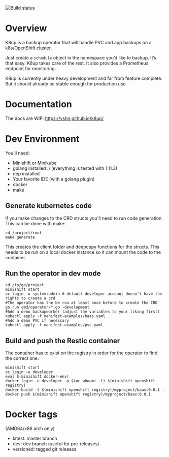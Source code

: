 ![Build status](https://api.travis-ci.com/vshn/k8up.svg?branch=master)

# Overview

K8up is a backup operator that will handle PVC and app backups on a k8s/OpenShift cluster.

Just create a `schedule` object in the namespace you’d like to backup. It’s that easy. K8up takes care of the rest. It also provides a Prometheus endpoint for monitoring.

K8up is currently under heavy development and far from feature complete. But it should already be stable enough for production use.

# Documentation

The docs are WIP: https://vshn.github.io/k8up/

# Dev Environment
You'll need:

* Minishift or Minikube
* golang installed :) (everything is tested with 1.11.3)
* dep installed
* Your favorite IDE (with a golang plugin)
* docker
* make

## Generate kubernetes code
If you make changes to the CRD structs you'll need to run code generation. This can be done with make:

```
cd /project/root
make generate
```

This creates the client folder and deepcopy functions for the structs. This needs to be run on a local docker instance so it can mount the code to the container.

## Run the operator in dev mode

```
cd /to/go/project
minishift start
oc login -u system:admin # default developer account doesn't have the rights to create a crd
#The operator has the be run at least once before to create the CRD
go run cmd/operator/*.go -development
#Add a demo backupworker (adjust the variables to your liking first)
kubectl apply -f manifest-examples/baas.yaml
#Add a demo PVC if necessary
kubectl apply -f manifest-examples/pvc.yaml
```

## Build and push the Restic container
The container has to exist on the registry in order for the operator to find the correct one.


```
minishift start
oc login -u developer
eval $(minishift docker-env)
docker login -u developer -p $(oc whoami -t) $(minishift openshift registry)
docker build -t $(minishift openshift registry)/myproject/baas:0.0.1 .
docker push $(minishift openshift registry)/myproject/baas:0.0.1
```

# Docker tags

(AMD64/x86 arch only)

* latest: master branch
* dev: dev branch (useful for pre-releases)
* versioned: tagged git releases
